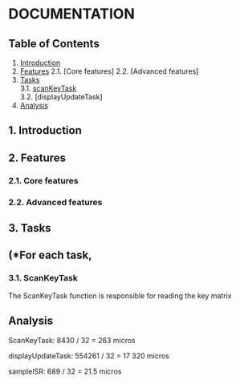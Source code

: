 DOCUMENTATION
=============================

Table of Contents
-----------------------------

1. [Introduction](#introduction)
2. [Features](#features)
    2.1. [Core features]
    2.2. [Advanced features]
3. [Tasks](#tasks)  
    3.1. [scanKeyTask](#scankeytask)  
    3.2. [displayUpdateTask]
 4. [Analysis](#analysis)

## 1. Introduction

## 2. Features
### 2.1. Core features

### 2.2. Advanced features

## 3. Tasks
## (*For each task, 
### 3.1. ScanKeyTask
The ScanKeyTask function is responsible for reading the key matrix

## Analysis

ScanKeyTask: 8430 / 32 = 263 micros

displayUpdateTask: 554261 / 32 = 17 320 micros

sampleISR: 689 / 32 = 21.5 micros 
